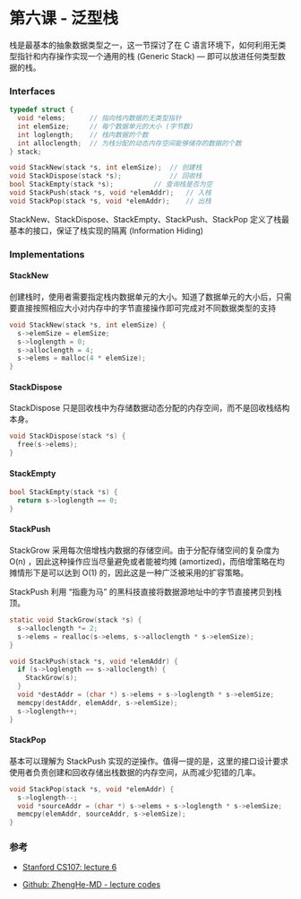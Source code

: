 # 第六课 - 泛型栈

栈是最基本的抽象数据类型之一，这一节探讨了在 C 语言环境下，如何利用无类型指针和内存操作实现一个通用的栈 \(Generic Stack\) — 即可以放进任何类型数据的栈。

### Interfaces

```c
typedef struct {
  void *elems;   	// 指向栈内数据的无类型指针
  int elemSize; 	// 每个数据单元的大小 (字节数)
  int loglength;	// 栈内数据的个数
  int alloclength;	// 为栈分配的动态内存空间能够储存的数据的个数
} stack;

void StackNew(stack *s, int elemSize); 	// 创建栈
void StackDispose(stack *s);			// 回收栈
bool StackEmpty(stack *s);			// 查询栈是否为空
void StackPush(stack *s, void *elemAddr);	// 入栈
void StackPop(stack *s, void *elemAddr);	// 出栈
```

StackNew、StackDispose、StackEmpty、StackPush、StackPop 定义了栈最基本的接口，保证了栈实现的隔离 \(Information Hiding\)

### Implementations

#### StackNew

创建栈时，使用者需要指定栈内数据单元的大小。知道了数据单元的大小后，只需要直接按照相应大小对内存中的字节直接操作即可完成对不同数据类型的支持

```c
void StackNew(stack *s, int elemSize) {
  s->elemSize = elemSize;
  s->loglength = 0;
  s->alloclength = 4;
  s->elems = malloc(4 * elemSize);
}
```

#### StackDispose

StackDispose 只是回收栈中为存储数据动态分配的内存空间，而不是回收栈结构本身。

```c
void StackDispose(stack *s) {
  free(s->elems);
}
```

#### StackEmpty

```c
bool StackEmpty(stack *s) {
  return s->loglength == 0;
}
```

#### StackPush

StackGrow 采用每次倍增栈内数据的存储空间。由于分配存储空间的复杂度为 O\(n\) ，因此这种操作应当尽量避免或者能被均摊 \(amortized\)，而倍增策略在均摊情形下是可以达到 O\(1\) 的，因此这是一种广泛被采用的扩容策略。

StackPush 利用 “指鹿为马” 的黑科技直接将数据源地址中的字节直接拷贝到栈顶。

```c
static void StackGrow(stack *s) {
  s->alloclength *= 2;
  s->elems = realloc(s->elems, s->alloclength * s->elemSize);
}

void StackPush(stack *s, void *elemAddr) {
  if (s->loglength == s->alloclength) {
    StackGrow(s);
  }
  void *destAddr = (char *) s->elems + s->loglength * s->elemSize;
  memcpy(destAddr, elemAddr, s->elemSize);
  s->loglength++;
}
```

#### StackPop

基本可以理解为 StackPush 实现的逆操作。值得一提的是，这里的接口设计要求使用者负责创建和回收存储出栈数据的内存空间，从而减少犯错的几率。

```c
void StackPop(stack *s, void *elemAddr) {
  s->loglength--;
  void *sourceAddr = (char *) s->elems + s->loglength * s->elemSize;
  memcpy(elemAddr, sourceAddr, s->elemSize);
}
```

### 参考

* [Stanford CS107: lecture 6](https://www.youtube.com/watch?v=iyLNYXcEtWE)

* [Github: ZhengHe-MD - lecture codes](https://github.com/ZhengHe-MD/cs107-lecture-codes)



